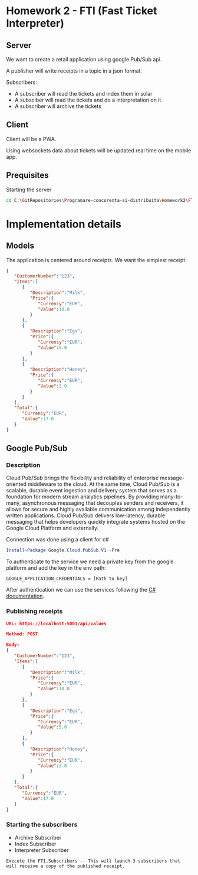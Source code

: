 # Homework 2 - FTI (Fast Ticket Interpreter)

## Server

We want to create a retail application using google Pub/Sub api.

A publisher will write receipts in a topic in a json format.

Subscribers:

- A subscriber will read the tickets and index them in solar
- A subsciber will read the tickets and do a interpretation on it
- A subscriber will archive the tickets

## Client

Client will be a PWA.

Using websockets data about tickets will be updated real time on the mobile app.

## Prequisites

Starting the server
```bash 
cd C:\GitRepositories\Programare-concurenta-si-distribuita\Homework2\FTI\FTI.Api && dotnet watch run
```

# Implementation details

## Models

The application is centered around receipts. We want the simplest receipt.

```json
{  
   "CustomerNumber":"123",
   "Items":[  
      {  
         "Description":"Milk",
         "Price":{  
            "Currency":"EUR",
            "Value":10.0
         }
      },
      {  
         "Description":"Egs",
         "Price":{  
            "Currency":"EUR",
            "Value":5.0
         }
      },
      {  
         "Description":"Honey",
         "Price":{  
            "Currency":"EUR",
            "Value":2.0
         }
      }
   ],
   "Total":{  
      "Currency":"EUR",
      "Value":17.0
   }
}
```

## Google Pub/Sub

### Description
Cloud Pub/Sub brings the flexibility and reliability of enterprise message-oriented middleware to the cloud. At the same time, Cloud Pub/Sub is a scalable, durable event ingestion and delivery system that serves as a foundation for modern stream analytics pipelines. By providing many-to-many, asynchronous messaging that decouples senders and receivers, it allows for secure and highly available communication among independently written applications. Cloud Pub/Sub delivers low-latency, durable messaging that helps developers quickly integrate systems hosted on the Google Cloud Platform and externally.

Connection was done using a client for c#

```ps1
Install-Package Google.Cloud.PubSub.V1 -Pre
```

To authenticate to the service we need a private key from the google platform and add the key in the env path:

```
GOOGLE_APPLICATION_CREDENTIALS = [Path to key]
```

After authentication we can use the services following the [C# documentation](https://googleapis.github.io/google-cloud-dotnet/docs/Google.Cloud.PubSub.V1/).

### Publishing receipts

```json
URL: https://localhost:5001/api/values

Method: POST

Body:
{  
   "CustomerNumber":"123",
   "Items":[  
      {  
         "Description":"Milk",
         "Price":{  
            "Currency":"EUR",
            "Value":10.0
         }
      },
      {  
         "Description":"Egs",
         "Price":{  
            "Currency":"EUR",
            "Value":5.0
         }
      },
      {  
         "Description":"Honey",
         "Price":{  
            "Currency":"EUR",
            "Value":2.0
         }
      }
   ],
   "Total":{  
      "Currency":"EUR",
      "Value":17.0
   }
}
```

### Starting the subscribers

- Archive Subscriber
- Index Subscriber
- Interpreter Subscriber

```
Execute the FTI.Subscribers -- This will launch 3 subscribers that will receive a copy of the published receipt. 
```